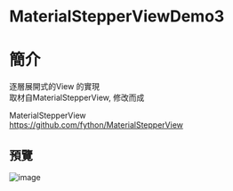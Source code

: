 # MaterialStepperViewDemo3

簡介
==================================
逐層展開式的View 的實現                                         
取材自MaterialStepperView, 修改而成

MaterialStepperView                                     
https://github.com/fython/MaterialStepperView

預覽
--------
![image](http://i.imgur.com/7ebm0hA.jpg)  
